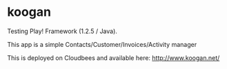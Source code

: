 koogan
======

Testing Play! Framework (1.2.5 / Java).

This app is a simple Contacts/Customer/Invoices/Activity manager

This is deployed on Cloudbees and available here:
http://www.koogan.net/